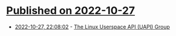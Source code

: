 # [Published on 2022-10-27](index.md)

* [2022-10-27, 22:08:02](https://lobste.rs/s/wiyxwr/linux_userspace_api_uapi_group) - [The Linux Userspace API (UAPI) Group](https://uapi-group.org/)
